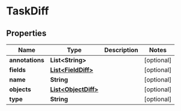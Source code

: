 

# TaskDiff


## Properties

Name | Type | Description | Notes
------------ | ------------- | ------------- | -------------
**annotations** | **List&lt;String&gt;** |  |  [optional]
**fields** | [**List&lt;FieldDiff&gt;**](FieldDiff.md) |  |  [optional]
**name** | **String** |  |  [optional]
**objects** | [**List&lt;ObjectDiff&gt;**](ObjectDiff.md) |  |  [optional]
**type** | **String** |  |  [optional]



